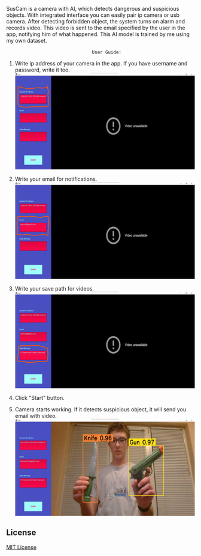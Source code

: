 SusCam is a camera with AI, which detects dangerous and suspicious objects. With integrated interface you can easily pair ip camera or usb camera. After detecting forbidden object, the system turns on alarm and records video. This video is sent to the email specified by the user in the app, notifying him of what happened. This AI model is trained by me using my own dataset.

                                    User Guide:
1. Write ip address of your camera in the app. If you have username and password, write it too.
![IPADDRESS](images/User_guide_suscam_1.jpg)

2. Write your email for notifications.
![EMAIL](images/User_guide_suscam_2.jpg)

3. Write your save path for videos.
![SAVEPATH](images/User_guide_suscam_3.jpg)

4. Click "Start" button.

5. Camera starts working. If it detects suspicious object, it will send you email with video.
![START](images/Screenshot_suscam_live.jpg)


## License
[MIT License](LICENSE)